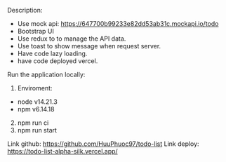 Description:

- Use mock api: https://647700b99233e82dd53ab31c.mockapi.io/todo
- Bootstrap UI
- Use redux to to manage the API data.
- Use toast to show message when request server.
- Have code lazy loading.
- have code deployed vercel.

Run the application locally:

1. Enviroment:

- node v14.21.3
- npm v6.14.18

2. npm run ci
3. npm run start

Link github: https://github.com/HuuPhuoc97/todo-list
Link deploy: https://todo-list-alpha-silk.vercel.app/
